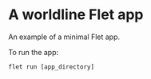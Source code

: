 # A worldline Flet app

An example of a minimal Flet app.

To run the app:

```
flet run [app_directory]
```